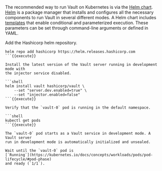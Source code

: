 The recommended way to run Vault on Kubernetes is via the [Helm
chart](https://www.vaultproject.io/docs/platform/k8s/helm.html).
[Helm](https://helm.sh/docs/helm/) is a package manager that installs and
configures all the necessary components to run Vault in several different
modes. A Helm chart includes
[templates](https://helm.sh/docs/chart_template_guide/#the-chart-template-developer-s-guide)
that enable conditional and parameterized execution. These parameters can be set
through command-line arguments or defined in YAML.

Add the Hashicorp helm repository.

```shell
helm repo add hashicorp https://helm.releases.hashicorp.com
```{{execute}}

Install the latest version of the Vault server running in development mode with
the injector service disabled.

```shell
helm install vault hashicorp/vault \
    --set "server.dev.enabled=true" \
    --set "injector.enabled=false"
```{{execute}}

Verify that the `vault-0` pod is running in the default namespace.

```shell
kubectl get pods
```{{execute}}

The `vault-0` pod starts as a Vault service in development mode. A Vault server
run in development mode is automatically initialized and unsealed.

Wait until the `vault-0` pod is
[`Running`](https://kubernetes.io/docs/concepts/workloads/pods/pod-lifecycle/#pod-phase)
and ready (`1/1`).

